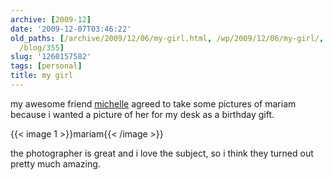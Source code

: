 ```yaml
---
archive: [2009-12]
date: '2009-12-07T03:46:22'
old_paths: [/archive/2009/12/06/my-girl.html, /wp/2009/12/06/my-girl/, /2009/12/06/my-girl/,
  /blog/355]
slug: '1260157582'
tags: [personal]
title: my girl
---
```


my awesome friend [michelle][1] agreed to take some pictures of mariam
because i wanted a picture of her for my desk as a birthday gift.

{{< image 1 >}}mariam{{< /image >}}

the photographer is great and i love the subject, so i think they turned
out pretty much amazing.

[1]: http://thecuriousincidentofmichelle.blogspot.com/

